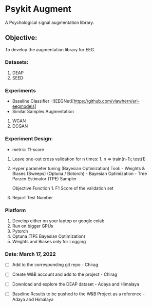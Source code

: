 # Psykit Augment 

A Psychological signal augmentation library.

Objective:
---
To develop the augmentation library for EEG.

### Datasets:
1. DEAP
2. SEED


### Experiments
- Baseline Classifier
    -!(EEGNet)[https://github.com/vlawhern/arl-eegmodels]               
- Similar Samples Augmentation
1. WGAN
2. DCGAN
<!-- 3. Cyclic GAN
4. Conditional GAN -->

### Experiment Design:
* metric: f1-score

1. Leave one-out cross validation
    for n times:
        1. n => train(n-1); test(1)

2. Hyper parameter tuning (Bayesian Optimization)
    Tool:
        - Weights & Biases (Sweeps) (Optuna / Botorch)
        - Bayesian Optimization
            - Tree Parzen Estimator (TPE) Sampler

    Objective Function
        1. F1 Score of the validation set

3. Report Test Number

### Platform
1. Develop either on your laptop or google colab
2. Run on bigger GPUs
3. Pytorch
4. Optuna (TPE Bayesian Optimization)
5. Weights and Biases only for Logging


### Date: March 17, 2022
- [ ] Add to the corresponding git repo - Chirag
- [ ] Create W&B account and add to the project - Chirag

- [ ] Download and explore the DEAP dataset - Adaya and Himalaya
- [ ] Baseline Results to be pushed to the W&B Project as a reference - Adaya and Himalaya
